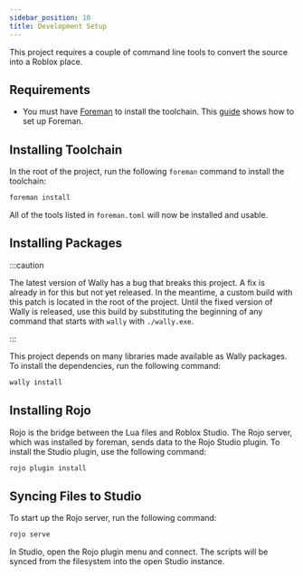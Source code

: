 ```yaml
---
sidebar_position: 10
title: Development Setup
---
```


This project requires a couple of command line tools to convert the source into a Roblox place.

## Requirements

* You must have [Foreman](https://github.com/Roblox/foreman) to install the toolchain. This [guide](https://www.youtube.com/watch?v=cMfPkBnmm3U) shows how to set up Foreman.

## Installing Toolchain

In the root of the project, run the following `foreman` command to install the toolchain:

```bash
foreman install
```

All of the tools listed in `foreman.toml` will now be installed and usable.

## Installing Packages

:::caution

The latest version of Wally has a bug that breaks this project. A fix is already in for this but not yet released. In the meantime, a custom build with this patch is located in the root of the project. Until the fixed version of Wally is released, use this build by substituting the beginning of any command that starts with `wally` with `./wally.exe`.

:::

This project depends on many libraries made available as Wally packages. To install the dependencies, run the following command:

```bash
wally install
```

## Installing Rojo

Rojo is the bridge between the Lua files and Roblox Studio. The Rojo server, which was installed by foreman, sends data to the Rojo Studio plugin. To install the Studio plugin, use the following command:

```bash
rojo plugin install
```

## Syncing Files to Studio

To start up the Rojo server, run the following command:

```bash
rojo serve
```

In Studio, open the Rojo plugin menu and connect. The scripts will be synced from the filesystem into the open Studio instance.
